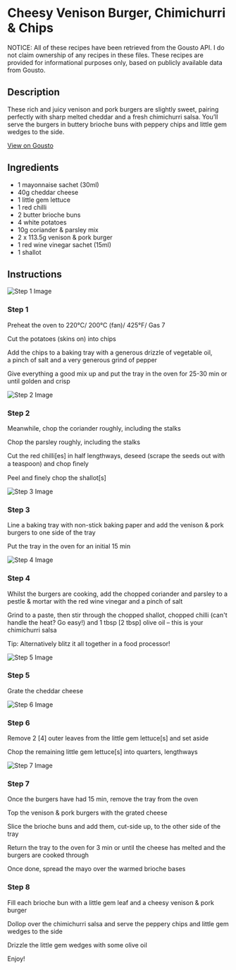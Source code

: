 # Cheesy Venison Burger, Chimichurri & Chips

NOTICE: All of these recipes have been retrieved from the Gousto API. I do not claim ownership of any recipes in these files. These recipes are provided for informational purposes only, based on publicly available data from Gousto.

## Description

These rich and juicy venison and pork burgers are slightly sweet, pairing perfectly with sharp melted cheddar and a fresh chimichurri salsa. You’ll serve the burgers in buttery brioche buns with peppery chips and little gem wedges to the side.

[View on Gousto](https://www.gousto.co.uk/recipes/cookbook/cheesy-venison-burger-chimichurri-chips)

## Ingredients

- 1 mayonnaise sachet (30ml)
- 40g cheddar cheese
- 1 little gem lettuce
- 1 red chilli
- 2 butter brioche buns
- 4 white potatoes
- 10g coriander & parsley mix
- 2 x 113.5g venison & pork burger
- 1 red wine vinegar sachet (15ml)
- 1 shallot

## Instructions

![Step 1 Image](https://production-media.gousto.co.uk/cms/recipe-step-image/2205-Step-1-x200.jpg)

### Step 1

Preheat the oven to 220°C/ 200°C (fan)/ 425°F/ Gas 7

Cut the potatoes (skins on) into chips

Add the chips to a baking tray with a generous drizzle of vegetable oil, a pinch of salt and a very generous grind of pepper

Give everything a good mix up and put the tray in the oven for 25-30 min or until golden and crisp

![Step 2 Image](https://production-media.gousto.co.uk/cms/recipe-step-image/2205-Step-2-x200.jpg)

### Step 2

Meanwhile, chop the coriander roughly, including the stalks

Chop the parsley roughly, including the stalks

Cut the red chilli<span class="text-danger">[es]</span> in half lengthways, deseed (scrape the seeds out with a teaspoon) and chop ﬁnely

Peel and finely chop the shallot<span class="text-danger">[s]</span>

![Step 3 Image](https://production-media.gousto.co.uk/cms/recipe-step-image/2205-Step-3-x200.jpg)

### Step 3

Line a baking tray with non-stick baking paper and add the venison & pork burgers to one side of the tray

Put the tray in the oven for an initial 15 min

![Step 4 Image](https://production-media.gousto.co.uk/cms/recipe-step-image/2205-Step-4-x200.jpg)

### Step 4

Whilst the burgers are cooking, add the chopped coriander and parsley to a pestle & mortar with the red wine vinegar and a pinch of salt

Grind to a paste, then stir through the chopped shallot, chopped chilli (can't handle the heat? Go easy!) and 1 tbsp<span class="text-danger"> [2 tbsp]</span> olive oil – this is your chimichurri salsa

Tip: Alternatively blitz it all together in a food processor!

![Step 5 Image](https://production-media.gousto.co.uk/cms/recipe-step-image/2205-Step-5-x200.jpg)

### Step 5

Grate the cheddar cheese

![Step 6 Image](https://production-media.gousto.co.uk/cms/recipe-step-image/2205-Step-6-x200.jpg)

### Step 6

Remove 2 <span class="text-danger">[4]</span> outer leaves from the little gem lettuce<span class="text-danger">[s]</span> and set aside

Chop the remaining little gem lettuce<span class="text-danger">[s]</span> into quarters, lengthways

![Step 7 Image](https://production-media.gousto.co.uk/cms/recipe-step-image/2205-Step-7-x200.jpg)

### Step 7

Once the burgers have had 15 min, remove the tray from the oven

Top the venison & pork burgers with the grated cheese

Slice the brioche buns and add them, cut-side up, to the other side of the tray

Return the tray to the oven for 3 min or until the cheese has melted and the burgers are cooked through

Once done, spread the mayo over the warmed brioche bases

### Step 8

Fill each brioche bun with a little gem leaf and a cheesy venison & pork burger

Dollop over the chimichurri salsa and serve the peppery chips and little gem wedges to the side

Drizzle the little gem wedges with some olive oil

Enjoy!

